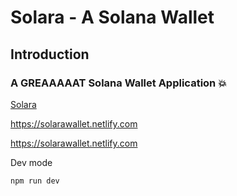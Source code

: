 # Solara - A Solana Wallet

## Introduction

### A GREAAAAAT Solana Wallet Application 💥

[Solara](https://solarawallet.netlify.com)

https://solarawallet.netlify.com

https://solarawallet.netlify.com

Dev mode

```bash
npm run dev 
```
